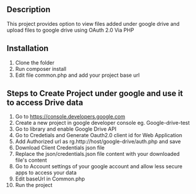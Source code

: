 Description
----------------
This project provides option to view files added under google drive and upload files to google drive using OAuth 2.0 Via PHP

Installation
------------------------
1. Clone the folder
2. Run composer install
3. Edit file common.php and add your project base url


Steps to Create Project under google and use it to access Drive data
---------------------------------------------------------------------
1. Go to https://console.developers.google.com 
2. Create a new project in google developer console eg. Google-drive-test
3. Go to library and enable Google Drive API
4. Go to Credetials and Generate Oauth2.0 client id for Web Application
5. Add Authorized url as rg.http://host/google-drive/auth.php and save 
6. Download Client Credentials json file
7. Replace the json/credentials.json file content with your downloaded file's content
8. Go to Account settings of your google account and allow less secure apps to access your data
9. Edit baseUrl in Common.php
9. Run the project

